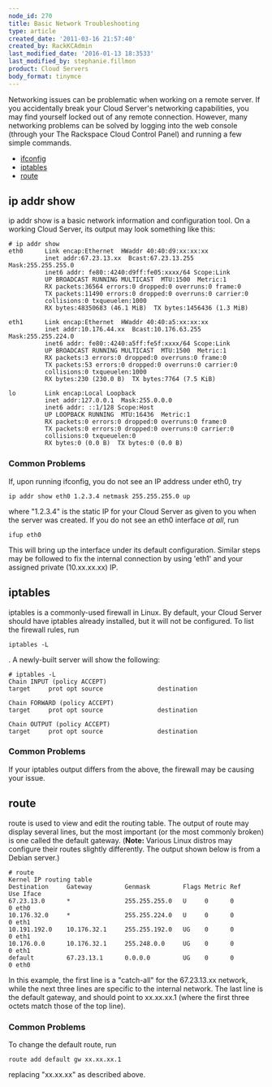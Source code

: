 ```yaml
---
node_id: 270
title: Basic Network Troubleshooting
type: article
created_date: '2011-03-16 21:57:40'
created_by: RackKCAdmin
last_modified_date: '2016-01-13 18:3533'
last_modified_by: stephanie.fillmon
product: Cloud Servers
body_format: tinymce
---
```


Networking issues can be problematic when working on a remote server. If
you accidentally break your Cloud Server's networking capabilities, you
may find yourself locked out of any remote connection. However, many
networking problems can be solved by logging into the web console
(through your The Rackspace Cloud Control Panel) and running a few
simple commands.

-   [ifconfig](#ifconfig)
-   [iptables](#iptables)
-   [route](#route)

ip addr show
------------

ip addr show is a basic network information and configuration tool. On a
working Cloud Server, its output may look something like this:

    # ip addr show
    eth0      Link encap:Ethernet  HWaddr 40:40:d9:xx:xx:xx
              inet addr:67.23.13.xx  Bcast:67.23.13.255  Mask:255.255.255.0
              inet6 addr: fe80::4240:d9ff:fe05:xxxx/64 Scope:Link
              UP BROADCAST RUNNING MULTICAST  MTU:1500  Metric:1
              RX packets:36564 errors:0 dropped:0 overruns:0 frame:0
              TX packets:11490 errors:0 dropped:0 overruns:0 carrier:0
              collisions:0 txqueuelen:1000
              RX bytes:48350683 (46.1 MiB)  TX bytes:1456436 (1.3 MiB)
     
    eth1      Link encap:Ethernet  HWaddr 40:40:a5:xx:xx:xx
              inet addr:10.176.44.xx  Bcast:10.176.63.255  Mask:255.255.224.0
              inet6 addr: fe80::4240:a5ff:fe5f:xxxx/64 Scope:Link
              UP BROADCAST RUNNING MULTICAST  MTU:1500  Metric:1
              RX packets:3 errors:0 dropped:0 overruns:0 frame:0
              TX packets:53 errors:0 dropped:0 overruns:0 carrier:0
              collisions:0 txqueuelen:1000
              RX bytes:230 (230.0 B)  TX bytes:7764 (7.5 KiB)
     
    lo        Link encap:Local Loopback
              inet addr:127.0.0.1  Mask:255.0.0.0
              inet6 addr: ::1/128 Scope:Host
              UP LOOPBACK RUNNING  MTU:16436  Metric:1
              RX packets:0 errors:0 dropped:0 overruns:0 frame:0
              TX packets:0 errors:0 dropped:0 overruns:0 carrier:0
              collisions:0 txqueuelen:0
              RX bytes:0 (0.0 B)  TX bytes:0 (0.0 B)

### Common Problems

If, upon running ifconfig, you do not see an IP address under eth0, try

    ip addr show eth0 1.2.3.4 netmask 255.255.255.0 up

where "1.2.3.4" is the static IP for your Cloud Server as given to you
when the server was created. If you do not see an eth0 interface *at
all*, run

    ifup eth0

This will bring up the interface under its default configuration.
Similar steps may be followed to fix the internal connection by using
'eth1' and your assigned private (10.xx.xx.xx) IP.

iptables
--------

iptables is a commonly-used firewall in Linux. By default, your Cloud
Server should have iptables already installed, but it will not be
configured. To list the firewall rules, run

    iptables -L

. A newly-built server will show the following:

    # iptables -L                                                                                                    
    Chain INPUT (policy ACCEPT)                                                                                             
    target     prot opt source               destination                                                                    
                                                                                                                            
    Chain FORWARD (policy ACCEPT)                                                                                           
    target     prot opt source               destination                                                                    
                                                                                                                            
    Chain OUTPUT (policy ACCEPT)                                                                                            
    target     prot opt source               destination

### Common Problems

If your iptables output differs from the above, the firewall may be
causing your issue.

route
-----

route is used to view and edit the routing table. The output of route
may display several lines, but the most important (or the most commonly
broken) is one called the default gateway. (**Note:** Various Linux
distros may configure their routes slightly differently. The output
shown below is from a Debian server.)

    # route                                                                                                          
    Kernel IP routing table                                                                                                 
    Destination     Gateway         Genmask         Flags Metric Ref    Use Iface                                           
    67.23.13.0      *               255.255.255.0   U     0      0        0 eth0                                            
    10.176.32.0     *               255.255.224.0   U     0      0        0 eth1                                            
    10.191.192.0    10.176.32.1     255.255.192.0   UG    0      0        0 eth1                                            
    10.176.0.0      10.176.32.1     255.248.0.0     UG    0      0        0 eth1                                            
    default         67.23.13.1      0.0.0.0         UG    0      0        0 eth0

In this example, the first line is a "catch-all" for the 67.23.13.xx
network, while the next three lines are specific to the internal
network. The last line is the default gateway, and should point to
xx.xx.xx.1 (where the first three octets match those of the top line).

### Common Problems

To change the default route, run

    route add default gw xx.xx.xx.1

replacing "xx.xx.xx" as described above. 


